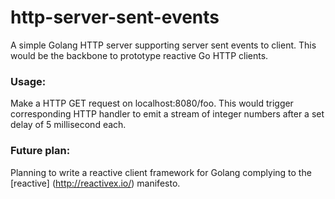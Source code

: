 # http-server-sent-events
A simple Golang HTTP server supporting server sent events to client. This would be the backbone to prototype reactive Go HTTP clients.

### Usage:

Make a HTTP GET request on localhost:8080/foo. This would trigger corresponding HTTP handler to emit a stream of integer numbers after a set delay of 5 millisecond each. 

### Future plan:

Planning to write a reactive client framework for Golang complying to the [reactive] (http://reactivex.io/) manifesto.
